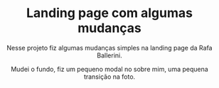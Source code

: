 <h1 align="center">Landing page com algumas mudanças</h1>

<p align="center">Nesse projeto fiz algumas mudanças simples na landing page da Rafa Ballerini.</p>

<p align="center">Mudei o fundo, fiz um pequeno modal no sobre mim, uma pequena transição na foto.</p>
